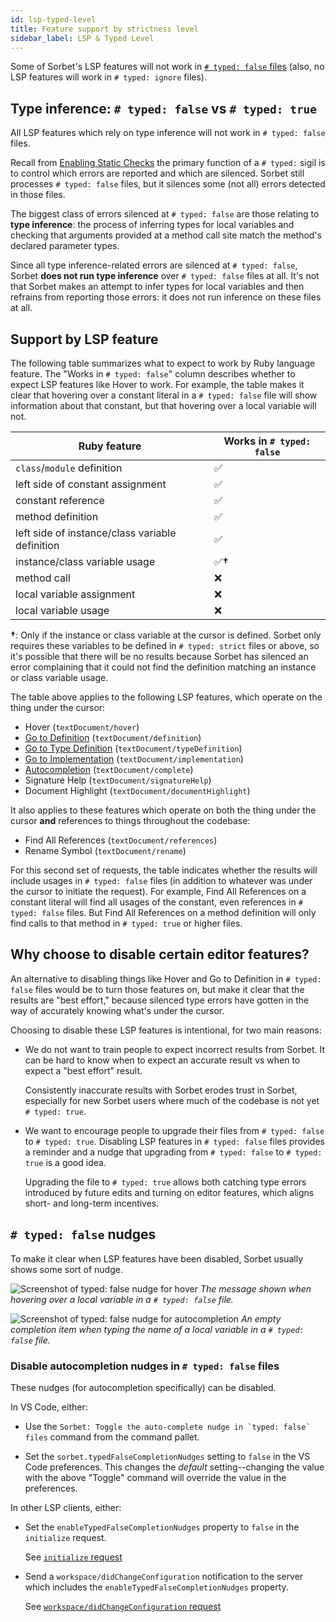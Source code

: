 ```yaml
---
id: lsp-typed-level
title: Feature support by strictness level
sidebar_label: LSP & Typed Level
---
```


Some of Sorbet's LSP features will not work in [`# typed: false` files] (also,
no LSP features will work in `# typed: ignore` files).

[`# typed: false` files]: static.md

## Type inference: `# typed: false` vs `# typed: true`

All LSP features which rely on type inference will not work in `# typed: false`
files.

Recall from [Enabling Static Checks](static.md) the primary function of a
`# typed:` sigil is to control which errors are reported and which are silenced.
Sorbet still processes `# typed: false` files, but it silences some (not all)
errors detected in those files.

The biggest class of errors silenced at `# typed: false` are those relating to
**type inference**: the process of inferring types for local variables and
checking that arguments provided at a method call site match the method's
declared parameter types.

Since all type inference-related errors are silenced at `# typed: false`, Sorbet
**does not run type inference** over `# typed: false` files at all. It's not
that Sorbet makes an attempt to infer types for local variables and then
refrains from reporting those errors: it does not run inference on these files
at all.

## Support by LSP feature

The following table summarizes what to expect to work by Ruby language feature.
The "Works in `# typed: false`" column describes whether to expect LSP features
like Hover to work. For example, the table makes it clear that hovering over a
constant literal in a `# typed: false` file will show information about that
constant, but that hovering over a local variable will not.

| Ruby feature                                    | Works in `# typed: false` |
| ----------------------------------------------- | ------------------------- |
| `class`/`module` definition                     | ✅                        |
| left side of constant assignment                | ✅                        |
| constant reference                              | ✅                        |
| method definition                               | ✅                        |
| left side of instance/class variable definition | ✅                        |
| instance/class variable usage                   | ✅**†**                   |
| method call                                     | ❌                        |
| local variable assignment                       | ❌                        |
| local variable usage                            | ❌                        |

**†**: Only if the instance or class variable at the cursor is defined. Sorbet
only requires these variables to be defined in `# typed: strict` files or above,
so it's possible that there will be no results because Sorbet has silenced an
error complaining that it could not find the definition matching an instance or
class variable usage.

The table above applies to the following LSP features, which operate on the
thing under the cursor:

<!-- TODO(jez) Should we have links to these LSP features eventually? -->

- Hover (`textDocument/hover`)
- [Go to Definition](go-to-def.md) (`textDocument/definition`)
- [Go to Type Definition](go-to-def.md#definition-vs-type-definition)
  (`textDocument/typeDefinition`)
- [Go to Implementation](go-to-def.md#go-to-implementations--find-all-implementations)
  (`textDocument/implementation`)
- [Autocompletion](autocompletion.md) (`textDocument/complete`)
- Signature Help (`textDocument/signatureHelp`)
- Document Highlight (`textDocument/documentHighlight`)

It also applies to these features which operate on both the thing under the
cursor **and** references to things throughout the codebase:

- Find All References (`textDocument/references`)
- Rename Symbol (`textDocument/rename`)

For this second set of requests, the table indicates whether the results will
include usages in `# typed: false` files (in addition to whatever was under the
cursor to initiate the request). For example, Find All References on a constant
literal will find all usages of the constant, even references in
`# typed: false` files. But Find All References on a method definition will only
find calls to that method in `# typed: true` or higher files.

## Why choose to disable certain editor features?

An alternative to disabling things like Hover and Go to Definition in
`# typed: false` files would be to turn those features on, but make it clear
that the results are "best effort," because silenced type errors have gotten in
the way of accurately knowing what's under the cursor.

Choosing to disable these LSP features is intentional, for two main reasons:

- We do not want to train people to expect incorrect results from Sorbet. It can
  be hard to know when to expect an accurate result vs when to expect a "best
  effort" result.

  Consistently inaccurate results with Sorbet erodes trust in Sorbet, especially
  for new Sorbet users where much of the codebase is not yet `# typed: true`.

- We want to encourage people to upgrade their files from `# typed: false` to
  `# typed: true`. Disabling LSP features in `# typed: false` files provides a
  reminder and a nudge that upgrading from `# typed: false` to `# typed: true`
  is a good idea.

  Upgrading the file to `# typed: true` allows both catching type errors
  introduced by future edits and turning on editor features, which aligns short-
  and long-term incentives.

## `# typed: false` nudges

To make it clear when LSP features have been disabled, Sorbet usually shows some
sort of nudge.

![Screenshot of typed: false nudge for hover](/img/lsp/hover-typed-false.png)
_The message shown when hovering over a local variable in a `# typed: false`
file._

![Screenshot of typed: false nudge for autocompletion](/img/lsp/typed-false-nudge.png)
_An empty completion item when typing the name of a local variable in a
`# typed: false` file._

### Disable autocompletion nudges in `# typed: false` files

These nudges (for autocompletion specifically) can be disabled.

In VS Code, either:

- Use the `` Sorbet: Toggle the auto-complete nudge in `typed: false` files ``
  command from the command pallet.

- Set the `sorbet.typedFalseCompletionNudges` setting to `false` in the VS Code
  preferences. This changes the _default_ setting--changing the value with the
  above "Toggle" command will override the value in the preferences.

In other LSP clients, either:

- Set the `enableTypedFalseCompletionNudges` property to `false` in the
  `initialize` request.

  See [`initialize` request](lsp.md#initialize-request)

- Send a `workspace/didChangeConfiguration` notification to the server which
  includes the `enableTypedFalseCompletionNudges` property.

  See
  [`workspace/didChangeConfiguration` request](lsp.md#workspacedidchangeconfiguration-notification)
